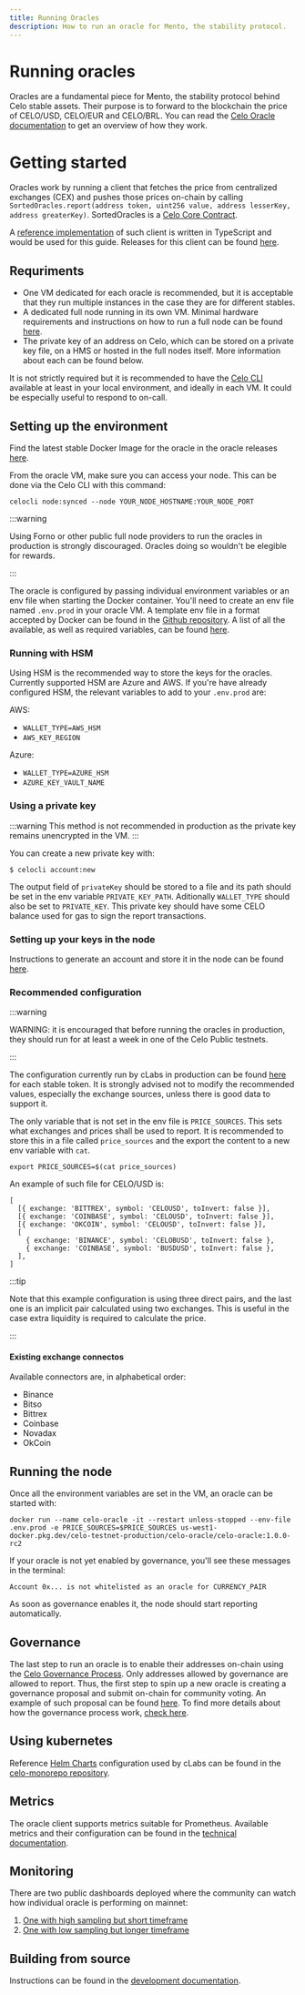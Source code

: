 ```yaml
---
title: Running Oracles
description: How to run an oracle for Mento, the stability protocol.
---
```


# Running oracles

Oracles are a fundamental piece for Mento, the stability protocol behind Celo stable assets. Their purpose is to forward to the blockchain the price of CELO/USD, CELO/EUR and CELO/BRL. You can read the [Celo Oracle documentation](celo-codebase/protocol/stability/oracles) to get an overview of how they work.

# Getting started

Oracles work by running a client that fetches the price from centralized exchanges (CEX) and pushes those prices on-chain by calling `SortedOracles.report(address token, uint256 value, address lesserKey, address greaterKey)`. SortedOracles is a [Celo Core Contract](/community/release-process/smart-contracts).


A [reference implementation](https://github.com/celo-org/celo-oracle) of such client is written in TypeScript and would be used for this guide. Releases for this client can be found [here](https://github.com/celo-org/celo-oracle/releases).

## Requriments
* One VM dedicated for each oracle is recommended, but it is acceptable that they run multiple instances in the case they are for different stables.
* A dedicated full node running in its own VM. Minimal hardware requirements and instructions on how to run a full node can be found [here](/getting-started/mainnet/running-a-full-node-in-mainnet#:~:text=Full%20nodes%20play%20a%20special,other%20full%20nodes%20and%20validators.).
* The private key of an address on Celo, which can be stored on a private key file, on a HMS or hosted in the full nodes itself. More information about each can be found below.

It is not strictly required but it is recommended to have the [Celo CLI](/command-line-interface/introduction#what-is-the-celo-cli) available at least in your local environment, and ideally in each VM. It could be especially useful to respond to on-call.

## Setting up the environment

Find the latest stable Docker Image for the oracle in the oracle releases [here](https://github.com/celo-org/celo-oracle/releases).

From the oracle VM, make sure you can access your node. This can be done via the Celo CLI with this command:

`celocli node:synced --node YOUR_NODE_HOSTNAME:YOUR_NODE_PORT`

:::warning

Using Forno or other public full node providers to run the oracles in production is strongly discouraged. Oracles doing so wouldn't be elegible for rewards.

:::

The oracle is configured by passing individual environment variables or an env file when starting the Docker container. You'll need to create an env file named `.env.prod` in your oracle VM. A template env file in a format accepted by Docker can be found in the [Github repository](https://github.com/celo-org/celo-oracle/blob/main/.env.prod). A list of all the available, as well as required variables, can be found [here](https://github.com/celo-org/celo-oracle/blob/main/README-config.md).

### Running with HSM

Using HSM is the recommended way to store the keys for the oracles. Currently supported HSM are Azure and AWS. If you're have already configured HSM, the relevant variables to add to your `.env.prod` are:

AWS:
* `WALLET_TYPE=AWS_HSM`
* `AWS_KEY_REGION`

Azure:
* `WALLET_TYPE=AZURE_HSM`
* `AZURE_KEY_VAULT_NAME`

### Using a private key

:::warning
This method is not recommended in production as the private key remains unencrypted in the VM.
:::

You can create a new private key with:

`$ celocli account:new`

The output field of `privateKey` should be stored to a file and its path should be set in the env variable `PRIVATE_KEY_PATH`. Aditionally `WALLET_TYPE` should also be set to `PRIVATE_KEY`. This private key should have some CELO balance used for gas to sign the report transactions.

### Setting up your keys in the node

Instructions to generate an account and store it in the node can be found [here](https://docs.celo.org/getting-started/mainnet/running-a-full-node-in-mainnet#create-an-account-and-get-its-address).

### Recommended configuration

:::warning

WARNING: it is encouraged that before running the oracles in production, they should run for at least a week in one of the Celo Public testnets.

:::

The configuration currently run by cLabs in production can be found [here](https://github.com/celo-org/celo-monorepo/tree/master/packages/helm-charts/oracle) for each stable token. It is strongly advised not to modify the recommended values, especially the exchange sources, unless there is good data to support it.

The only variable that is not set in the env file is `PRICE_SOURCES`. This sets what exchanges and prices shall be used to report. It is recommended to store this in a file called `price_sources` and the export the content to a new env variable with `cat`.

`export PRICE_SOURCES=$(cat price_sources)`

An example of such file for CELO/USD is:

```
[
  [{ exchange: 'BITTREX', symbol: 'CELOUSD', toInvert: false }],
  [{ exchange: 'COINBASE', symbol: 'CELOUSD', toInvert: false }],
  [{ exchange: 'OKCOIN', symbol: 'CELOUSD', toInvert: false }],
  [
    { exchange: 'BINANCE', symbol: 'CELOBUSD', toInvert: false },
    { exchange: 'COINBASE', symbol: 'BUSDUSD', toInvert: false },
  ],
]
```

:::tip

Note that this example configuration is using three direct pairs, and the last one is an implicit pair calculated using two exchanges. This is useful in the case extra liquidity is required to calculate the price.

:::

#### Existing exchange connectos

Available connectors are, in alphabetical order: 
* Binance
* Bitso
* Bittrex
* Coinbase
* Novadax
* OkCoin


## Running the node

Once all the environment variables are set in the VM, an oracle can be started with:


`docker run --name celo-oracle -it --restart unless-stopped --env-file .env.prod -e PRICE_SOURCES=$PRICE_SOURCES us-west1-docker.pkg.dev/celo-testnet-production/celo-oracle/celo-oracle:1.0.0-rc2`

If your oracle is not yet enabled by governance, you'll see these messages in the terminal:

`Account 0x... is not whitelisted as an oracle for CURRENCY_PAIR`

As soon as governance enables it, the node should start reporting automatically.

## Governance

The last step to run an oracle is to enable their addresses on-chain using the [Celo Governance Process](/celo-codebase/protocol/governance#what-is-celo-governance). Only addresses allowed by governance are allowed to report. Thus, the first step to spin up a new oracle is creating a governance proposal and submit on-chain for community voting. An example of such proposal can be found [here](https://github.com/celo-org/governance/blob/main/CGPs/cgp-0057.md). To find more details about how the governance process work, [check here](/celo-codebase/protocol/governance).

## Using kubernetes

Reference [Helm Charts](https://helm.sh/docs/topics/charts/) configuration used by cLabs can be found in the [celo-monorepo repository](https://github.com/celo-org/celo-monorepo/tree/master/packages/helm-charts/oracle).

## Metrics

The oracle client supports metrics suitable for Prometheus. Available metrics and their configuration can be found in the [technical documentation](https://github.com/celo-org/celo-oracle/blob/main/README-metrics.md).

## Monitoring

There are two public dashboards deployed where the community can watch how individual oracle is performing on mainnet:

1. [One with high sampling but short timeframe](https://snapshots.raintank.io/dashboard/snapshot/sortedoracles(public)-now-2d?orgId=2)
2. [One with low sampling but longer timeframe](https://snapshots.raintank.io/dashboard/snapshot/sortedoracles(public)-now-1M?orgId=2)

## Building from source

Instructions can be found in the [development documentation](https://github.com/celo-org/celo-oracle#running).
